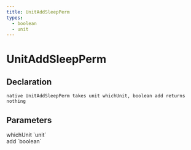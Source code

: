 ```yaml
---
title: UnitAddSleepPerm
types:
  - boolean
  - unit
---
```


# UnitAddSleepPerm

## Declaration

```
native UnitAddSleepPerm takes unit whichUnit, boolean add returns nothing
```

## Parameters
<dl>
  <dt>whichUnit `unit`</dt>
  <dd></dd>

  <dt>add `boolean`</dt>
  <dd></dd>
</dl>